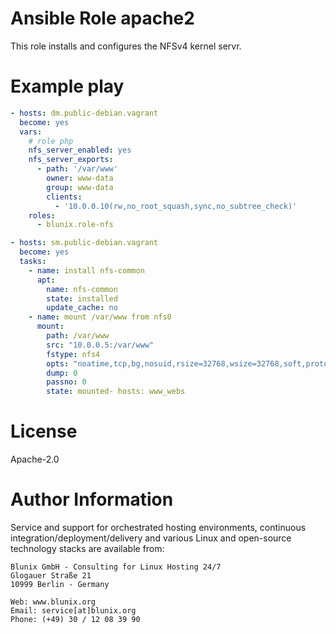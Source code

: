 # Ansible Role apache2

This role installs and configures the NFSv4 kernel servr.


# Example play

```yaml
- hosts: dm.public-debian.vagrant
  become: yes
  vars:
    # role php
    nfs_server_enabled: yes
    nfs_server_exports:
      - path: '/var/www'
        owner: www-data
        group: www-data
        clients:
          - '10.0.0.10(rw,no_root_squash,sync,no_subtree_check)'
    roles:
      - blunix.role-nfs

- hosts: sm.public-debian.vagrant
  become: yes
  tasks:
    - name: install nfs-common
      apt:
        name: nfs-common
        state: installed
        update_cache: no
    - name: mount /var/www from nfs0
      mount:
        path: /var/www
        src: "10.0.0.5:/var/www"
        fstype: nfs4
        opts: "noatime,tcp,bg,nosuid,rsize=32768,wsize=32768,soft,proto=tcp"
        dump: 0
        passno: 0
        state: mounted- hosts: www_webs
```

# License

Apache-2.0

# Author Information

Service and support for orchestrated hosting environments,
continuous integration/deployment/delivery and various Linux
and open-source technology stacks are available from:

```
Blunix GmbH - Consulting for Linux Hosting 24/7
Glogauer Straße 21
10999 Berlin - Germany

Web: www.blunix.org
Email: service[at]blunix.org
Phone: (+49) 30 / 12 08 39 90
```
